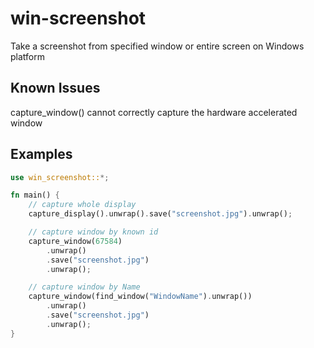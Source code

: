 # win-screenshot
Take a screenshot from specified window or entire screen on Windows platform

## Known Issues
capture_window() cannot correctly capture the hardware accelerated window

## Examples
```rust
use win_screenshot::*;

fn main() {
    // capture whole display
    capture_display().unwrap().save("screenshot.jpg").unwrap();

    // capture window by known id
    capture_window(67584)
        .unwrap()
        .save("screenshot.jpg")
        .unwrap();

    // capture window by Name
    capture_window(find_window("WindowName").unwrap())
        .unwrap()
        .save("screenshot.jpg")
        .unwrap();
}
```